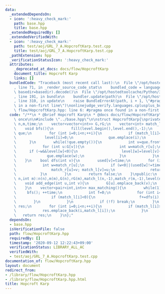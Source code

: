 ```yaml
---
data:
  _extendedDependsOn:
  - icon: ':heavy_check_mark:'
    path: base.hpp
    title: base.hpp
  _extendedRequiredBy: []
  _extendedVerifiedWith:
  - icon: ':heavy_check_mark:'
    path: test/aoj/GRL_7_A.HopcroftKarp.test.cpp
    title: test/aoj/GRL_7_A.HopcroftKarp.test.cpp
  _pathExtension: hpp
  _verificationStatusIcon: ':heavy_check_mark:'
  attributes:
    _deprecated_at_docs: docs/flow/HopcroftKarp
    document_title: Hopcroft Karp
    links: []
  bundledCode: "Traceback (most recent call last):\n  File \"/opt/hostedtoolcache/Python/3.8.5/x64/lib/python3.8/site-packages/onlinejudge_verify/documentation/build.py\"\
    , line 71, in _render_source_code_stat\n    bundled_code = language.bundle(stat.path,\
    \ basedir=basedir).decode()\n  File \"/opt/hostedtoolcache/Python/3.8.5/x64/lib/python3.8/site-packages/onlinejudge_verify/languages/cplusplus.py\"\
    , line 191, in bundle\n    bundler.update(path)\n  File \"/opt/hostedtoolcache/Python/3.8.5/x64/lib/python3.8/site-packages/onlinejudge_verify/languages/cplusplus_bundle.py\"\
    , line 310, in update\n    raise BundleErrorAt(path, i + 1, \"#pragma once found\
    \ in a non-first line\")\nonlinejudge_verify.languages.cplusplus_bundle.BundleErrorAt:\
    \ flow/HopcroftKarp.hpp: line 6: #pragma once found in a non-first line\n"
  code: "/**\n * @brief Hopcroft Karp\n * @docs docs/flow/HopcroftKarp\n */\n\n#pragma\
    \ once\n\n#include \"../base.hpp\"\n\nstruct HopcroftKarp{\nprivate:\n    int\
    \ n,m,time;\n    vector<vector<int>> G,rG;\n    vector<int> match_l,match_r,level,used;\n\
    \    void bfs(){\n        fill(level.begin(),level.end(),-1);\n        queue<int>\
    \ que;\n        for (int i=0;i<n;++i){\n            if (match_l[i]==-1){\n   \
    \             level[i]=0;\n                que.emplace(i);\n            }\n  \
    \      }\n        while(!que.empty()){\n            int v=que.front(); que.pop();\n\
    \            for (int u:G[v]){\n                int w=match_r[u];\n          \
    \      if (~w&&level[w]<0){\n                    level[w]=level[v]+1;\n      \
    \              que.emplace(w);\n                }\n            }\n        }\n\
    \    }\n    bool dfs(int v){\n        used[v]=time;\n        for (int u:G[v]){\n\
    \            int w=match_r[u];\n            if (w<0||(used[w]!=time&&level[w]==level[v]+1&&dfs(w))){\n\
    \                match_r[u]=v; match_l[v]=u;\n                return true;\n \
    \           }\n        }\n        return false;\n    }\npublic:\n    HopcroftKarp(int\
    \ n,int m):n(n),m(m),G(n),rG(m),match_l(n,-1),match_r(m,-1),level(n),used(n){}\n\
    \    void add_edge(int u,int v){\n        G[u].emplace_back(v);\n        rG[v].emplace_back(u);\n\
    \    }\n    vector<pair<int,int>> max_matching(){\n        while(1){\n       \
    \     bfs(); ++time;\n            int f=0;\n            for (int i=0;i<n;++i){\n\
    \                if (match_l[i]<0){\n                    f+=dfs(i);\n        \
    \        }\n            }\n            if (!f) break;\n        }\n        vector<pair<int,int>>\
    \ res;\n        for (int i=0;i<n;++i){\n            if (match_l[i]>=0){\n    \
    \            res.emplace_back(i,match_l[i]);\n            }\n        }\n     \
    \   return res;\n    }\n};"
  dependsOn:
  - base.hpp
  isVerificationFile: false
  path: flow/HopcroftKarp.hpp
  requiredBy: []
  timestamp: '2020-09-12 12:22:43+09:00'
  verificationStatus: LIBRARY_ALL_AC
  verifiedWith:
  - test/aoj/GRL_7_A.HopcroftKarp.test.cpp
documentation_of: flow/HopcroftKarp.hpp
layout: document
redirect_from:
- /library/flow/HopcroftKarp.hpp
- /library/flow/HopcroftKarp.hpp.html
title: Hopcroft Karp
---
```


